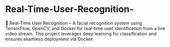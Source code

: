 # Real-Time-User-Recognition-
🚀 Real-Time User Recognition – A facial recognition system using TensorFlow, OpenCV, and Docker for real-time user identification from a live video stream. This project leverages deep learning for classification and ensures seamless deployment via Docker.
